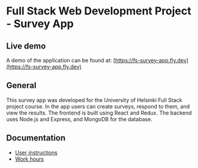 # Full Stack Web Development Project - Survey App

## Live demo

A demo of the application can be found at: [https://fs-survey-app.fly.dev](https://fs-survey-app.fly.dev)

## General

This survey app was developed for the University of Helsinki Full Stack project course. In the app users can create surveys, respond to them, and view the results. The frontend is built using React and Redux. The backend uses Node.js and Express, and MongoDB for the database.

## Documentation

-   [User instructions](documentation/kayttoohje.md)
-   [Work hours](documentation/tuntikirjanpito.md)
